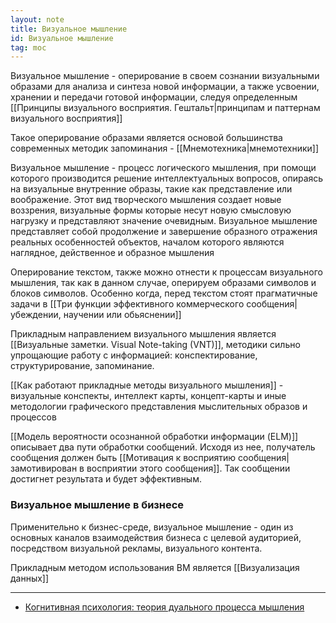 ```yaml
---
layout: note
title: Визуальное мышление
id: Визуальное мышление
tag: moc
---
```


Визуальное мышление - оперирование в своем сознании визуальными образами для анализа и синтеза новой информации, а также усвоении, хранении и передачи готовой информации, следуя определенным [[Принципы визуального восприятия. Гештальт|принципам и паттернам визуального восприятия]]

Такое оперирование образами является основой большинства современных методик запоминания - [[Мнемотехника|мнемотехники]]

Визуальное мышление - процесс логического мышления, при помощи которого производится решение интеллектуальных вопросов, опираясь на визуальные внутренние образы, такие как представление или воображение. Этот вид творческого мышления создает новые воззрения, визуальные формы которые несут новую смысловую нагрузку и представляют значение очевидным. Визуальное мышление представляет собой продолжение и завершение образного отражения реальных особенностей объектов, началом которого являются наглядное, действенное и образное мышления

Оперирование текстом, также можно отнести к процессам визуального мышления, так как в данном случае, оперируем образами символов и блоков символов. Особенно когда, перед текстом стоят прагматичные задачи в [[Три функции эффективного коммерческого сообщения|убеждении, научении или обьяснении]]

Прикладным направлением визуального мышления является [[Визуальные заметки. Visual Note-taking (VNT)]], методики сильно упрощающие работу с информацией: конспектирование, структурирование, запоминание.

[[Как работают прикладные методы визуального мышления]] - визуальные конспекты, интеллект карты, концепт-карты и иные методологии графического представления мыслительных образов и процессов

[[Модель вероятности осознанной обработки информации (ELM)]] описывает два пути обработки сообщений. Исходя из нее, получатель сообщения должен быть [[Мотивация к восприятию сообщения|замотивирован в восприятии этого сообщения]]. Так сообщении достигнет результата и будет эффективным. 

### Визуальное мышление в бизнесе

Применительно к бизнес-среде, визуальное мышление - один из основных каналов взаимодействия бизнеса с целевой аудиторией, посредством визуальной рекламы, визуального контента.

Прикладным методом использования ВМ является [[Визуализация данных]]



---
- [Когнитивная психология: теория дуального процесса мышления](https://lpgenerator.ru/blog/2015/08/07/kognitivnaya-psihologiya-teoriya-dualnogo-processa-myshleniya/)

